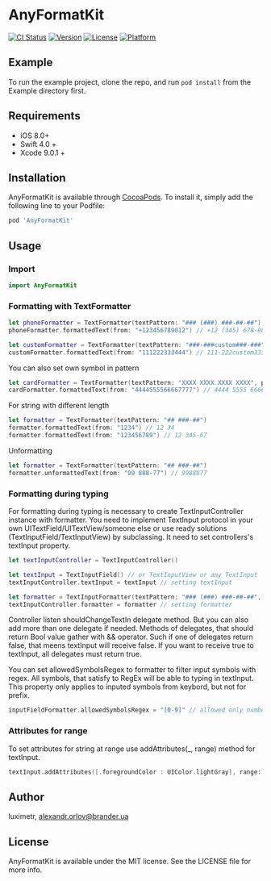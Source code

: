 # AnyFormatKit

[![CI Status](http://img.shields.io/travis/luximetr/AnyFormatKit.svg?style=flat)](https://travis-ci.org/luximetr/AnyFormatKit)
[![Version](https://img.shields.io/cocoapods/v/AnyFormatKit.svg?style=flat)](http://cocoapods.org/pods/AnyFormatKit)
[![License](https://img.shields.io/cocoapods/l/AnyFormatKit.svg?style=flat)](http://cocoapods.org/pods/AnyFormatKit)
[![Platform](https://img.shields.io/cocoapods/p/AnyFormatKit.svg?style=flat)](http://cocoapods.org/pods/AnyFormatKit)

## Example

To run the example project, clone the repo, and run `pod install` from the Example directory first.

## Requirements

- iOS 8.0+
- Swift 4.0 +
- Xcode 9.0.1 +

## Installation

AnyFormatKit is available through [CocoaPods](http://cocoapods.org). To install
it, simply add the following line to your Podfile:

```ruby
pod 'AnyFormatKit'
```

## Usage

### Import

```swift
import AnyFormatKit
```

### Formatting with TextFormatter

```swift
let phoneFormatter = TextFormatter(textPattern: "### (###) ###-##-##")
phoneFormatter.formattedText(from: "+123456789012") // +12 (345) 678-90-12

let customFormatter = TextFormatter(textPattern: "###-###custom###-###")
customFormatter.formattedText(from: "111222333444") // 111-222custom333-444
```

You can also set own symbol in pattern

```swift
let cardFormatter = TextFormatter(textPattern: "XXXX XXXX XXXX XXXX", patternSymbol: "X")
cardFormatter.formattedText(from: "4444555566667777") // 4444 5555 6666 7777
```

For string with different length

```swift
let formatter = TextFormatter(textPattern: "## ###-##")
formatter.formattedText(from: "1234") // 12 34
formatter.formattedText(from: "123456789") // 12 345-67
```

Unformatting

```swift
let formatter = TextFormatter(textPattern: "## ###-##")
formatter.unformattedText(from: "99 888-77") // 9988877
```
### Formatting during typing

For formatting during typing is necessary to create TextInputController instance with formatter. You need to implement TextInput protocol in your own UITextField/UITextView/someone else or use ready solutions (TextInputField/TextInputView) by subclassing. It need to set controllers's textInput property.
```swift
let textInputController = TextInputController()

let textInput = TextInputField() // or TextInputView or any TextInput
textInputController.textInput = textInput // setting textInput

let formatter = TextInputFormatter(textPattern: "### (###) ###-##-##", prefix: "+12")
textInputController.formatter = formatter // setting formatter
```
Controller listen shouldChangeTextIn delegate method. But you can also add more than one delegate if needed. Methods of delegates, that should return Bool value gather with && operator. Such if one of delegates return false, that meens textInput will receive false. If you want to receive true to textInput, all delegates must return true.

You can set allowedSymbolsRegex to formatter to filter input symbols with regex. All symbols, that satisfy to RegEx will be able to typing in textInput.
This property only applies to inputed symbols from keybord, but not for prefix.

```swift
inputFieldFormatter.allowedSymbolsRegex = "[0-9]" // allowed only numbers
```

### Attributes for range

To set attributes for string at range use addAttributes(_, range) method for textInput.
```swift
textInput.addAttributes([.foregroundColor : UIColor.lightGray], range: NSRange(location: 0, length: 3))
```

## Author

luximetr, alexandr.orlov@brander.ua

## License

AnyFormatKit is available under the MIT license. See the LICENSE file for more info.
